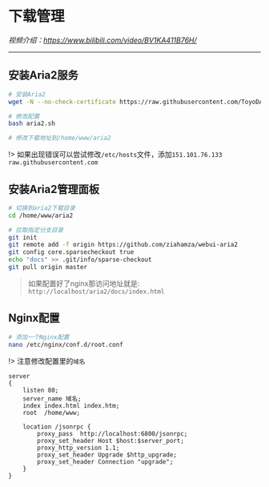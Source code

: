 # 下载管理

*视频介绍：https://www.bilibili.com/video/BV1KA411B76H/*

---

## 安装Aria2服务
```bash
# 安装Aria2
wget -N --no-check-certificate https://raw.githubusercontent.com/ToyoDAdoubi/doubi/master/aria2.sh && chmod +x aria2.sh && bash aria2.sh

# 修改配置
bash aria2.sh

# 修改下载地址到/home/www/aria2
```

!> 如果出现错误可以尝试修改`/etc/hosts`文件，添加`151.101.76.133 raw.githubusercontent.com
`

## 安装Aria2管理面板 

```bash
# 切换到aria2下载目录
cd /home/www/aria2

# 拉取指定分支目录
git init
git remote add -f origin https://github.com/ziahamza/webui-aria2
git config core.sparsecheckout true
echo "docs" >> .git/info/sparse-checkout
git pull origin master
```

> 如果配置好了nginx那访问地址就是: `http://localhost/aria2/docs/index.html`

## Nginx配置


```bash
# 添加一个Nginx配置
nano /etc/nginx/conf.d/root.conf
```

!> 注意修改配置里的`域名`
```nginx
server
{
    listen 80;
    server_name 域名;
    index index.html index.htm;
    root  /home/www;
    
    location /jsonrpc {
		proxy_pass  http://localhost:6800/jsonrpc;
		proxy_set_header Host $host:$server_port;
		proxy_http_version 1.1;
		proxy_set_header Upgrade $http_upgrade;
		proxy_set_header Connection "upgrade";
	}
}
```
